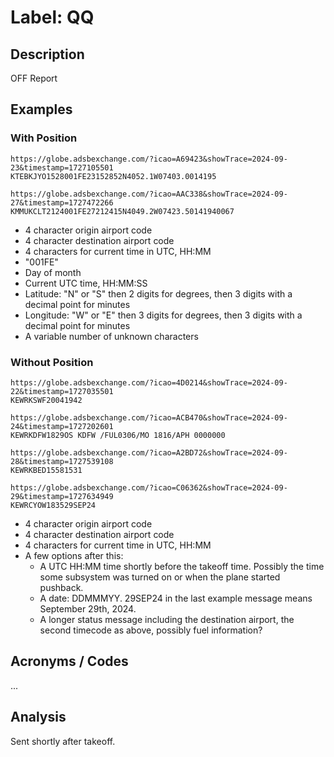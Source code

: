 # Label: QQ

## Description

OFF Report

## Examples 

### With Position

```
https://globe.adsbexchange.com/?icao=A69423&showTrace=2024-09-23&timestamp=1727105501
KTEBKJYO1528001FE23152852N4052.1W07403.0014195    

https://globe.adsbexchange.com/?icao=AAC338&showTrace=2024-09-27&timestamp=1727472266
KMMUKCLT2124001FE27212415N4049.2W07423.50141940067
```

* 4 character origin airport code
* 4 character destination airport code
* 4 characters for current time in UTC, HH:MM
* "001FE"
* Day of month
* Current UTC time, HH:MM:SS
* Latitude: "N" or "S" then 2 digits for degrees, then 3 digits with a decimal point for minutes
* Longitude: "W" or "E" then 3 digits for degrees, then 3 digits with a decimal point for minutes
* A variable number of unknown characters

### Without Position

```
https://globe.adsbexchange.com/?icao=4D0214&showTrace=2024-09-22&timestamp=1727035501
KEWRKSWF20041942

https://globe.adsbexchange.com/?icao=ACB470&showTrace=2024-09-24&timestamp=1727202601
KEWRKDFW1829OS KDFW /FUL0306/MO 1816/APH 0000000

https://globe.adsbexchange.com/?icao=A2BD72&showTrace=2024-09-28&timestamp=1727539108
KEWRKBED15581531

https://globe.adsbexchange.com/?icao=C06362&showTrace=2024-09-29&timestamp=1727634949
KEWRCYOW183529SEP24
```

* 4 character origin airport code
* 4 character destination airport code
* 4 characters for current time in UTC, HH:MM
* A few options after this:
  * A UTC HH:MM time shortly before the takeoff time. Possibly the time some subsystem was turned on or when the plane started pushback.
  * A date: DDMMMYY. 29SEP24 in the last example message means September 29th, 2024.
  * A longer status message including the destination airport, the second timecode as above, possibly fuel information?

## Acronyms / Codes

...

## Analysis

Sent shortly after takeoff.
